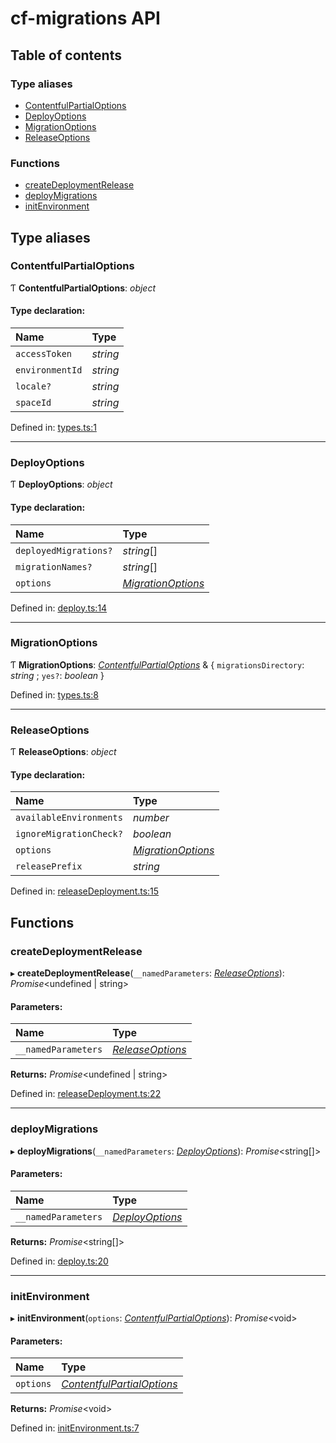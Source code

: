 # cf-migrations API

## Table of contents

### Type aliases

- [ContentfulPartialOptions](modules.md#contentfulpartialoptions)
- [DeployOptions](modules.md#deployoptions)
- [MigrationOptions](modules.md#migrationoptions)
- [ReleaseOptions](modules.md#releaseoptions)

### Functions

- [createDeploymentRelease](modules.md#createdeploymentrelease)
- [deployMigrations](modules.md#deploymigrations)
- [initEnvironment](modules.md#initenvironment)

## Type aliases

### ContentfulPartialOptions

Ƭ **ContentfulPartialOptions**: _object_

#### Type declaration:

| Name            | Type     |
| :-------------- | :------- |
| `accessToken`   | _string_ |
| `environmentId` | _string_ |
| `locale?`       | _string_ |
| `spaceId`       | _string_ |

Defined in: [types.ts:1](https://github.com/foobaragency/cf-migrations/blob/d5f266f/lib/types.ts#L1)

---

### DeployOptions

Ƭ **DeployOptions**: _object_

#### Type declaration:

| Name                  | Type                                              |
| :-------------------- | :------------------------------------------------ |
| `deployedMigrations?` | _string_[]                                        |
| `migrationNames?`     | _string_[]                                        |
| `options`             | [_MigrationOptions_](modules.md#migrationoptions) |

Defined in: [deploy.ts:14](https://github.com/foobaragency/cf-migrations/blob/d5f266f/lib/deploy.ts#L14)

---

### MigrationOptions

Ƭ **MigrationOptions**: [_ContentfulPartialOptions_](modules.md#contentfulpartialoptions) & { `migrationsDirectory`: _string_ ; `yes?`: _boolean_ }

Defined in: [types.ts:8](https://github.com/foobaragency/cf-migrations/blob/d5f266f/lib/types.ts#L8)

---

### ReleaseOptions

Ƭ **ReleaseOptions**: _object_

#### Type declaration:

| Name                    | Type                                              |
| :---------------------- | :------------------------------------------------ |
| `availableEnvironments` | _number_                                          |
| `ignoreMigrationCheck?` | _boolean_                                         |
| `options`               | [_MigrationOptions_](modules.md#migrationoptions) |
| `releasePrefix`         | _string_                                          |

Defined in: [releaseDeployment.ts:15](https://github.com/foobaragency/cf-migrations/blob/d5f266f/lib/releaseDeployment.ts#L15)

## Functions

### createDeploymentRelease

▸ **createDeploymentRelease**(`__namedParameters`: [_ReleaseOptions_](modules.md#releaseoptions)): _Promise_<undefined \| string\>

#### Parameters:

| Name                | Type                                          |
| :------------------ | :-------------------------------------------- |
| `__namedParameters` | [_ReleaseOptions_](modules.md#releaseoptions) |

**Returns:** _Promise_<undefined \| string\>

Defined in: [releaseDeployment.ts:22](https://github.com/foobaragency/cf-migrations/blob/d5f266f/lib/releaseDeployment.ts#L22)

---

### deployMigrations

▸ **deployMigrations**(`__namedParameters`: [_DeployOptions_](modules.md#deployoptions)): _Promise_<string[]\>

#### Parameters:

| Name                | Type                                        |
| :------------------ | :------------------------------------------ |
| `__namedParameters` | [_DeployOptions_](modules.md#deployoptions) |

**Returns:** _Promise_<string[]\>

Defined in: [deploy.ts:20](https://github.com/foobaragency/cf-migrations/blob/d5f266f/lib/deploy.ts#L20)

---

### initEnvironment

▸ **initEnvironment**(`options`: [_ContentfulPartialOptions_](modules.md#contentfulpartialoptions)): _Promise_<void\>

#### Parameters:

| Name      | Type                                                              |
| :-------- | :---------------------------------------------------------------- |
| `options` | [_ContentfulPartialOptions_](modules.md#contentfulpartialoptions) |

**Returns:** _Promise_<void\>

Defined in: [initEnvironment.ts:7](https://github.com/foobaragency/cf-migrations/blob/d5f266f/lib/initEnvironment.ts#L7)
